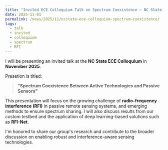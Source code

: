 ```yaml
---
title: "Invited ECE Colloquium Talk on Spectrum Coexistence – NC State, Nov 2025"
date: 2025-11-01
permalink: /news/2025/11/ncstate-ece-colloquium-spectrum-coexistence/
tags:
  - talk
  - invited
  - colloquium
  - spectrum
  - RFI
---
```


I will be presenting an invited talk at the **NC State ECE Colloquium** in **November 2025**.

Presetion is titled:

> **“Spectrum Coexistence Between Active Technologies and Passive Sensors”**

This presentation will focus on the growing challenge of **radio-frequency interference (RFI)** in passive remote sensing systems, and emerging methods to ensure spectrum sharing. I will also discuss results from our custom testbed and the application of deep learning–based solutions such as **RFI-Net**.

I'm honored to share our group's research and contribute to the broader discussion on enabling robust and interference-aware sensing technologies.
